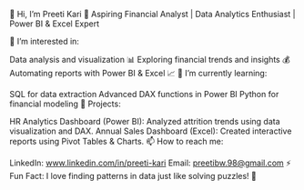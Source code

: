 👋 Hi, I’m Preeti Kari
🔹 Aspiring Financial Analyst | Data Analytics Enthusiast | Power BI & Excel Expert

👀 I’m interested in:

Data analysis and visualization 📊
Exploring financial trends and insights 💰
Automating reports with Power BI & Excel 📈
🌱 I’m currently learning:

SQL for data extraction
Advanced DAX functions in Power BI
Python for financial modeling
💼 Projects:

HR Analytics Dashboard (Power BI): Analyzed attrition trends using data visualization and DAX.
Annual Sales Dashboard (Excel): Created interactive reports using Pivot Tables & Charts.
📫 How to reach me:

LinkedIn: www.linkedin.com/in/preeti-kari
Email: preetibw.98@gmail.com
⚡ Fun Fact: I love finding patterns in data just like solving puzzles! 🧩


